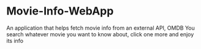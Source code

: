 # Movie-Info-WebApp
An application that helps fetch movie info from an external API, OMDB
You search whatever movie you want to know about, click one more and enjoy its info 
